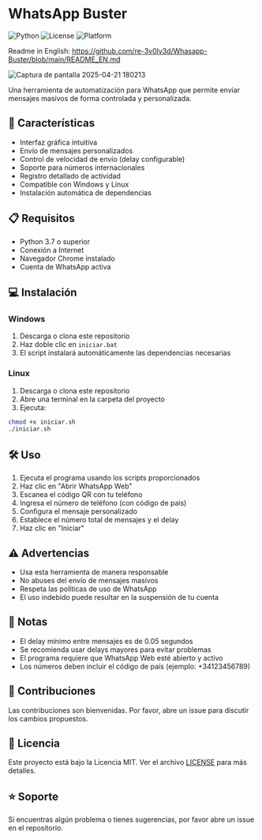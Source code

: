 # WhatsApp Buster

![Python](https://img.shields.io/badge/python-3.7%2B-blue)
![License](https://img.shields.io/badge/license-MIT-green)
![Platform](https://img.shields.io/badge/platform-Windows%20%7C%20Linux-lightgrey)


Readme in English: https://github.com/re-3v0lv3d/Whasapp-Buster/blob/main/README_EN.md





![Captura de pantalla 2025-04-21 180213](https://github.com/user-attachments/assets/1a10b8c4-8507-4aec-a89b-c0ce129d3cc7)




Una herramienta de automatización para WhatsApp que permite enviar mensajes masivos de forma controlada y personalizada.

## 🚀 Características

- Interfaz gráfica intuitiva
- Envío de mensajes personalizados
- Control de velocidad de envío (delay configurable)
- Soporte para números internacionales
- Registro detallado de actividad
- Compatible con Windows y Linux
- Instalación automática de dependencias

## 📋 Requisitos

- Python 3.7 o superior
- Conexión a Internet
- Navegador Chrome instalado
- Cuenta de WhatsApp activa

## 💻 Instalación

### Windows
1. Descarga o clona este repositorio
2. Haz doble clic en `iniciar.bat`
3. El script instalará automáticamente las dependencias necesarias

### Linux
1. Descarga o clona este repositorio
2. Abre una terminal en la carpeta del proyecto
3. Ejecuta:
```bash
chmod +x iniciar.sh
./iniciar.sh
```

## 🛠️ Uso

1. Ejecuta el programa usando los scripts proporcionados
2. Haz clic en "Abrir WhatsApp Web"
3. Escanea el código QR con tu teléfono
4. Ingresa el número de teléfono (con código de país)
5. Configura el mensaje personalizado
6. Establece el número total de mensajes y el delay
7. Haz clic en "Iniciar"

## ⚠️ Advertencias

- Usa esta herramienta de manera responsable
- No abuses del envío de mensajes masivos
- Respeta las políticas de uso de WhatsApp
- El uso indebido puede resultar en la suspensión de tu cuenta

## 📝 Notas

- El delay mínimo entre mensajes es de 0.05 segundos
- Se recomienda usar delays mayores para evitar problemas
- El programa requiere que WhatsApp Web esté abierto y activo
- Los números deben incluir el código de país (ejemplo: +34123456789)

## 🤝 Contribuciones

Las contribuciones son bienvenidas. Por favor, abre un issue para discutir los cambios propuestos.

## 📄 Licencia

Este proyecto está bajo la Licencia MIT. Ver el archivo [LICENSE](LICENSE) para más detalles.

## ⭐ Soporte

Si encuentras algún problema o tienes sugerencias, por favor abre un issue en el repositorio. 
